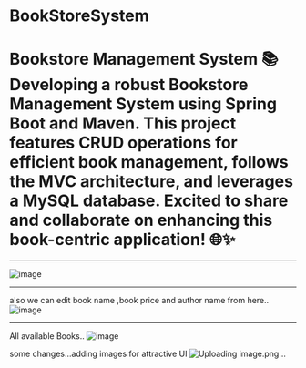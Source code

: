 # BookStoreSystem
# Bookstore Management System 📚  Developing a robust Bookstore Management System using Spring Boot and Maven. This project features CRUD operations for efficient book management, follows the MVC architecture, and leverages a MySQL database. Excited to share and collaborate on enhancing this book-centric application! 🌐✨
__________________________________________________________________________________________________________________
![image](https://github.com/Aaruu1709/bookstore/assets/102209037/11ff94d2-a218-495e-bb8f-b586db5d1ae1)
_________________________________________________________________________________________________________________
also we can edit book name ,book price and author name from here..
![image](https://github.com/Aaruu1709/bookstore/assets/102209037/d6cb4c37-5dc8-4603-a564-c073bb448138)
________________________________________________________________________________________________________________
All available Books..
![image](https://github.com/user-attachments/assets/1aeb7b36-a78b-45aa-8452-e060b555bfb4)




some changes...adding images for attractive UI
![Uploading image.png…]()

